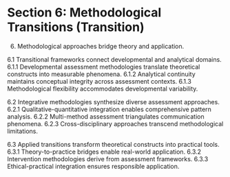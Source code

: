 # Section 6: Methodological Transitions (Transition)

6. Methodological approaches bridge theory and application.

6.1 Transitional frameworks connect developmental and analytical domains.
6.1.1 Developmental assessment methodologies translate theoretical constructs into measurable phenomena.
6.1.2 Analytical continuity maintains conceptual integrity across assessment contexts.
6.1.3 Methodological flexibility accommodates developmental variability.

6.2 Integrative methodologies synthesize diverse assessment approaches.
6.2.1 Qualitative-quantitative integration enables comprehensive pattern analysis.
6.2.2 Multi-method assessment triangulates communication phenomena.
6.2.3 Cross-disciplinary approaches transcend methodological limitations.

6.3 Applied transitions transform theoretical constructs into practical tools.
6.3.1 Theory-to-practice bridges enable real-world application.
6.3.2 Intervention methodologies derive from assessment frameworks.
6.3.3 Ethical-practical integration ensures responsible application.
